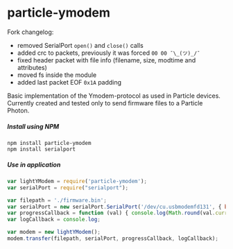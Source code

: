 # particle-ymodem
Fork changelog:
- removed SerialPort `open()` and `close()` calls
- added crc to packets, previously it was forced `00 00 ¯\_(ツ)_/¯`
- fixed header packet with file info (filename, size, modtime and attributes)
- moved fs inside the module
- added last packet EOF `0x1A` padding

Basic implementation of the Ymodem-protocol as used in Particle devices. Currently created and tested only to send firmware files to a Particle Photon.

##### Install using NPM
```
npm install particle-ymodem
npm install serialport
```

##### Use in application

```js
var lightYModem = require('particle-ymodem');
var serialPort = require("serialport");

var filepath = './firmware.bin';
var serialPort = new serialPort.SerialPort('/dev/cu.usbmodemfd131', { baudrate: 28800 }, false);
var progressCallback = function (val) { console.log(Math.round(val.current * 100 / val.total) + '%'); }
var logCallback = console.log;

var modem = new lightYModem();
modem.transfer(filepath, serialPort, progressCallback, logCallback);
```

